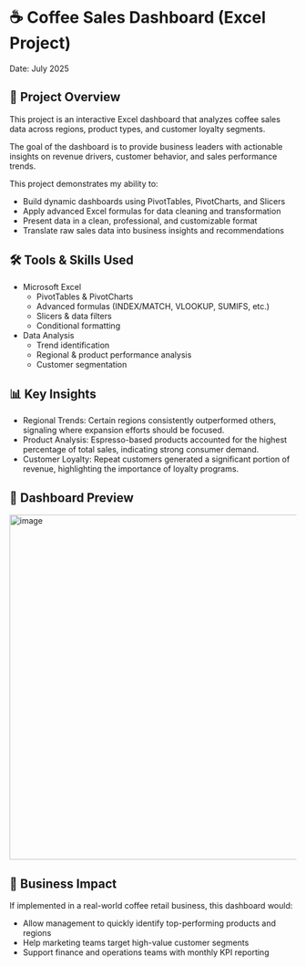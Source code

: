 # ☕ Coffee Sales Dashboard (Excel Project)
Date: July 2025

## 📌 Project Overview
This project is an interactive Excel dashboard that analyzes coffee sales data across regions, product types, and customer loyalty segments.

The goal of the dashboard is to provide business leaders with actionable insights on revenue drivers, customer behavior, and sales performance trends.

This project demonstrates my ability to:

- Build dynamic dashboards using PivotTables, PivotCharts, and Slicers
- Apply advanced Excel formulas for data cleaning and transformation
- Present data in a clean, professional, and customizable format
- Translate raw sales data into business insights and recommendations

## 🛠 Tools & Skills Used
- Microsoft Excel
  - PivotTables & PivotCharts
  - Advanced formulas (INDEX/MATCH, VLOOKUP, SUMIFS, etc.)
  - Slicers & data filters
  - Conditional formatting
- Data Analysis
  - Trend identification
  - Regional & product performance analysis
  - Customer segmentation
 
## 📊 Key Insights
- Regional Trends: Certain regions consistently outperformed others, signaling where expansion efforts should be focused.
- Product Analysis: Espresso-based products accounted for the highest percentage of total sales, indicating strong consumer demand.
- Customer Loyalty: Repeat customers generated a significant portion of revenue, highlighting the importance of loyalty programs.

## 📸 Dashboard Preview
<img width="1352" height="605" alt="image" src="https://github.com/user-attachments/assets/8111ad00-3924-40ea-b922-376f6b4924b7" />

## 🚀 Business Impact
If implemented in a real-world coffee retail business, this dashboard would:
- Allow management to quickly identify top-performing products and regions
- Help marketing teams target high-value customer segments
- Support finance and operations teams with monthly KPI reporting
